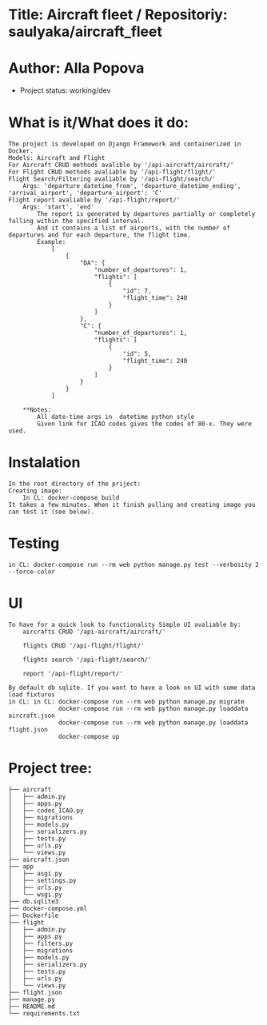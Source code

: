 # Title: Aircraft fleet / Repositoriy: saulyaka/aircraft_fleet
# Author: Alla Popova

* Project status: working/dev

# What is it/What does it do:
    The project is developed on Django Framework and containerized in Docker.
    Models: Aircraft and Flight
    For Aircraft CRUD methods avalible by '/api-aircraft/aircraft/'
    For Flight CRUD methods avaliable by '/api-flight/flight/'
    Flight Search/Filtering avaliable by '/api-flight/search/'
        Args: 'departure_datetime_from', 'departure_datetime_ending', 'arrival_airport', 'departure_airport': 'C'
    Flight report avaliable by '/api-flight/report/'
        Args: 'start', 'end'
            The report is generated by departures partially or completely falling within the specified interval.
            And it contains a list of airports, with the number of departures and for each departure, the flight time.
            Example:
                [
                    {
                        "DA": {
                            "number_of_departures": 1,
                            "flights": [
                                {
                                    "id": 7,
                                    "flight_time": 240
                                }
                            ]
                        },
                        "C": {
                            "number_of_departures": 1,
                            "flights": [
                                {
                                    "id": 5,
                                    "flight_time": 240
                                }
                            ]
                        }
                    }
                ]
            
        **Notes:
            All date-time args in  datetime python style
            Given link for ICAO codes gives the codes of 80-x. They were used.

 
# Instalation
    In the root directory of the priject:
    Creating image:
        In CL: docker-compose build
    It takes a few minutes. When it finish pulling and creating image you can test it (see below).
        
# Testing
    in CL: docker-compose run --rm web python manage.py test --verbosity 2 --force-color

# UI
    To have for a quick look to functionality Simple UI avaliable by:
        aircrafts CRUD '/api-aircraft/aircraft/'

        flights CRUD '/api-flight/flight/'

        flights search '/api-flight/search/'
                    
        report '/api-flight/report/'
            
    By default db sqlite. If you want to have a look on UI with some data load fixtures
    in CL: in CL: docker-compose run --rm web python manage.py migrate
                  docker-compose run --rm web python manage.py loaddata aircraft.json
                  docker-compose run --rm web python manage.py loaddata flight.json
                  docker-compose up

# Project tree:
    ├── aircraft
    │   ├── admin.py
    │   ├── apps.py
    │   ├── codes_ICAO.py
    │   ├── migrations
    │   ├── models.py
    │   ├── serializers.py
    │   ├── tests.py
    │   ├── urls.py
    │   └── views.py
    ├── aircraft.json
    ├── app
    │   ├── asgi.py
    │   ├── settings.py
    │   ├── urls.py
    │   └── wsgi.py
    ├── db.sqlite3
    ├── docker-compose.yml
    ├── Dockerfile
    ├── flight
    │   ├── admin.py
    │   ├── apps.py
    │   ├── filters.py
    │   ├── migrations
    │   ├── models.py
    │   ├── serializers.py
    │   ├── tests.py
    │   ├── urls.py
    │   └── views.py
    ├── flight.json
    ├── manage.py
    ├── README.md
    └── requirements.txt
